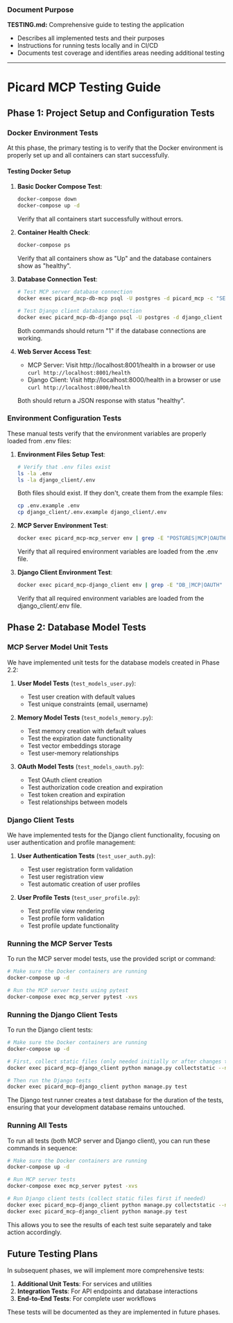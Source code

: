 ### Document Purpose
**TESTING.md:** Comprehensive guide to testing the application
- Describes all implemented tests and their purposes
- Instructions for running tests locally and in CI/CD
- Documents test coverage and identifies areas needing additional testing
---

# Picard MCP Testing Guide

## Phase 1: Project Setup and Configuration Tests

### Docker Environment Tests

At this phase, the primary testing is to verify that the Docker environment is properly set up and all containers can start successfully.

#### Testing Docker Setup

1. **Basic Docker Compose Test**:
   ```bash
   docker-compose down
   docker-compose up -d
   ```
   Verify that all containers start successfully without errors.

2. **Container Health Check**:
   ```bash
   docker-compose ps
   ```
   Verify that all containers show as "Up" and the database containers show as "healthy".

3. **Database Connection Test**:
   ```bash
   # Test MCP server database connection
   docker exec picard_mcp-db-mcp psql -U postgres -d picard_mcp -c "SELECT 1;"
   
   # Test Django client database connection
   docker exec picard_mcp-db-django psql -U postgres -d django_client -c "SELECT 1;"
   ```
   Both commands should return "1" if the database connections are working.

4. **Web Server Access Test**:
   - MCP Server: Visit http://localhost:8001/health in a browser or use `curl http://localhost:8001/health`
   - Django Client: Visit http://localhost:8000/health in a browser or use `curl http://localhost:8000/health`
   
   Both should return a JSON response with status "healthy".

### Environment Configuration Tests

These manual tests verify that the environment variables are properly loaded from .env files:

1. **Environment Files Setup Test**:
   ```bash
   # Verify that .env files exist
   ls -la .env
   ls -la django_client/.env
   ```
   Both files should exist. If they don't, create them from the example files:
   ```bash
   cp .env.example .env
   cp django_client/.env.example django_client/.env
   ```

2. **MCP Server Environment Test**:
   ```bash
   docker exec picard_mcp-mcp_server env | grep -E "POSTGRES|MCP|OAUTH"
   ```
   Verify that all required environment variables are loaded from the .env file.

3. **Django Client Environment Test**:
   ```bash
   docker exec picard_mcp-django_client env | grep -E "DB_|MCP|OAUTH"
   ```
   Verify that all required environment variables are loaded from the django_client/.env file.

## Phase 2: Database Model Tests

### MCP Server Model Unit Tests

We have implemented unit tests for the database models created in Phase 2.2:

1. **User Model Tests** (`test_models_user.py`):
   - Test user creation with default values
   - Test unique constraints (email, username)

2. **Memory Model Tests** (`test_models_memory.py`):
   - Test memory creation with default values
   - Test the expiration date functionality
   - Test vector embeddings storage
   - Test user-memory relationships

3. **OAuth Model Tests** (`test_models_oauth.py`):
   - Test OAuth client creation
   - Test authorization code creation and expiration
   - Test token creation and expiration
   - Test relationships between models

### Django Client Tests

We have implemented tests for the Django client functionality, focusing on user authentication and profile management:

1. **User Authentication Tests** (`test_user_auth.py`):
   - Test user registration form validation
   - Test user registration view
   - Test automatic creation of user profiles

2. **User Profile Tests** (`test_user_profile.py`):
   - Test profile view rendering
   - Test profile form validation
   - Test profile update functionality

### Running the MCP Server Tests

To run the MCP server model tests, use the provided script or command:

```bash
# Make sure the Docker containers are running
docker-compose up -d

# Run the MCP server tests using pytest
docker-compose exec mcp_server pytest -xvs
```

### Running the Django Client Tests

To run the Django client tests:

```bash
# Make sure the Docker containers are running
docker-compose up -d

# First, collect static files (only needed initially or after changes to static files)
docker exec picard_mcp-django_client python manage.py collectstatic --noinput

# Then run the Django tests
docker exec picard_mcp-django_client python manage.py test
```

The Django test runner creates a test database for the duration of the tests, ensuring that your development database remains untouched.

### Running All Tests

To run all tests (both MCP server and Django client), you can run these commands in sequence:

```bash
# Make sure the Docker containers are running
docker-compose up -d

# Run MCP server tests
docker-compose exec mcp_server pytest -xvs

# Run Django client tests (collect static files first if needed)
docker exec picard_mcp-django_client python manage.py collectstatic --noinput
docker exec picard_mcp-django_client python manage.py test
```

This allows you to see the results of each test suite separately and take action accordingly.

## Future Testing Plans

In subsequent phases, we will implement more comprehensive tests:

1. **Additional Unit Tests**: For services and utilities
2. **Integration Tests**: For API endpoints and database interactions
3. **End-to-End Tests**: For complete user workflows

These tests will be documented as they are implemented in future phases.
